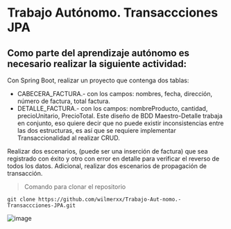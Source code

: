 # Trabajo Autónomo. Transaccciones JPA
## Como parte del aprendizaje autónomo es necesario realizar la siguiente actividad:

Con Spring Boot, realizar un proyecto que contenga dos tablas:

- CABECERA_FACTURA.- con los campos: nombres, fecha, dirección, número de factura, total factura.
- DETALLE_FACTURA.- con los campos: nombreProducto, cantidad, precioUnitario, PrecioTotal.
Este diseño de BDD Maestro-Detalle trabaja en conjunto, eso quiere decir que no puede existir inconsistencias entre las dos estructuras, es así que se requiere implementar Transaccionalidad al realizar CRUD.

Realizar dos escenarios, (puede ser una inserción de factura) que sea registrado con éxito y otro con error en detalle para verificar el reverso de todos los datos.
Adicional, realizar dos escenarios de propagación de transacción. 

>Comando para clonar el repositorio
```
git clone https://github.com/wilmerxx/Trabajo-Aut-nomo.-Transaccciones-JPA.git
```


![image](https://github.com/wilmerxx/Trabajo-Aut-nomo.-Transaccciones-JPA/assets/66105231/d894a2ee-3cdd-4b91-a9e7-f45a240206ed)
